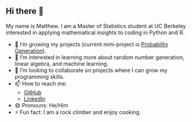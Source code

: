 ## Hi there 👋

My name is Matthew. I am a Master of Statistics student at UC Berkeley interested in applying mathematical insights to coding in Python and R.

<!--
- 🌱 I’m learning more about programming-based analysis.
-->
- 🔭 I’m growing my projects (current mini-project is [Probability Generation](https://github.com/MMSeguin2003/Personal-Projects/blob/main/Dice%20Roll%20Strategy.Rmd)).
- 🌱 I’m interested in learning more about random number generation, linear algebra, and machine learning.
- 👯 I’m looking to collaborate on projects where I can grow my programming skills.
- 📫 How to reach me:
  - [GitHub](https://github.com/MMSeguin2003)
  - [LinkedIn](https://www.linkedin.com/in/matthew-seguin-917752254/)
- 😄 Pronouns: He/Him
- ⚡ Fun fact: I am a rock climber and enjoy cooking.
